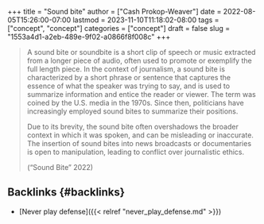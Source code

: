+++
title = "Sound bite"
author = ["Cash Prokop-Weaver"]
date = 2022-08-05T15:26:00-07:00
lastmod = 2023-11-10T11:18:02-08:00
tags = ["concept", "concept"]
categories = ["concept"]
draft = false
slug = "1553a4d1-a2eb-489e-9f02-a0866f8f008c"
+++

> A sound bite or soundbite is a short clip of speech or music extracted from a longer piece of audio, often used to promote or exemplify the full length piece. In the context of journalism, a sound bite is characterized by a short phrase or sentence that captures the essence of what the speaker was trying to say, and is used to summarize information and entice the reader or viewer. The term was coined by the U.S. media in the 1970s. Since then, politicians have increasingly employed sound bites to summarize their positions.
>
> Due to its brevity, the sound bite often overshadows the broader context in which it was spoken, and can be misleading or inaccurate. The insertion of sound bites into news broadcasts or documentaries is open to manipulation, leading to conflict over journalistic ethics.
>
> (“Sound Bite” 2022)


## Backlinks {#backlinks}

-   [Never play defense]({{< relref "never_play_defense.md" >}})
